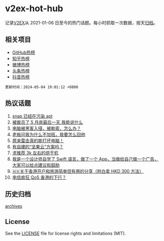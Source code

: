 # v2ex-hot-hub

 记录[V2EX](https://www.v2ex.com/)从 2021-01-06 日至今的热门话题。每小时抓取一次数据，按天[归档](archives)。
 
 ## 相关项目

- [GitHub热榜](https://github.com/it985/github-hot-hub)
- [知乎热榜](https://github.com/it985/zhihu-hot-hub)
- [微博热榜](https://github.com/it985/weibo-hot-hub)
- [头条热榜](https://github.com/it985/toutiao-hot-hub)
- [抖音热榜](https://github.com/it985/douyin-hot-hub)


 `更新时间：2024-05-04 19:01:12 +0800`

## 热议话题

1. [snap 已经在污染 apt](https://www.v2ex.com/t/1037576)
1. [被裁员了,5 月底最后一天,我能说什么](https://www.v2ex.com/t/1037624)
1. [电脑被黑客入侵，被勒索，怎么办？](https://www.v2ex.com/t/1037593)
1. [老板问我为什么不加班，我要怎么回他](https://www.v2ex.com/t/1037654)
1. [原来雷击真的能打坏电脑！](https://www.v2ex.com/t/1037674)
1. [有自建的“坚果云”方案吗？](https://www.v2ex.com/t/1037585)
1. [求推荐 3k 左右的烘干机](https://www.v2ex.com/t/1037638)
1. [我是一个设计师自学了 Swift 语言，做了一个 App，当做给自己做一个广告，大家可以给点建议和鼓励](https://www.v2ex.com/t/1037655)
1. [🇭🇰关于香港开户和旅游简单但有用的分享（附白拿 HKD 300 方法）](https://www.v2ex.com/t/1037598)
1. [电信疯狂 QoS 香港的下行？](https://www.v2ex.com/t/1037615)

## 历史归档

[archives](archives)

## License

See the [LICENSE](LICENSE) file for license rights and limitations (MIT).

